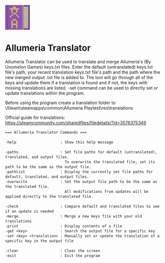 <img src="images/icon.png" width="80" height="80" />

# Allumeria Translator

Allumeria Translator can be used to translate and merge Allumeria's (By Unomelon Games) keys.txt files. Enter the default (untranslated) keys.txt file's path, your recent translation keys.txt file's path and the path where the new merged output .txt file is added to. The tool will go through all of the keys and update them if a translation is found and if not, the keys with missing translations are listed. -set command can be used to directly set or update translations within the program.

Before using the program create a translation folder to \Steam\steamapps\common\Allumeria Playtest\res\translations

Official guide for translations: https://steamcommunity.com/sharedfiles/filedetails/?id=3576375349

    === Allumeria Translator Commands ===

    -help                    : Show this help message

    -paths                   : Set file paths for default (untranslated), translated, and output files.
                               To overwrite the translated file, set its path to be the same as the output file.
    -pathlist                : Display the currently set file paths for default, translated, and output files.
    -overwrite               : Set the output file path to be the same as the translated file.
                               All modifications from updates will be applied directly to the translated file.

    -check                   : Compare default and translated files to see if an update is needed
    -merge                   : Merge a new keys file with your old translations
    -print                   : Display contents of a file
    -get <key>               : Search the output file for a specific key
    -set <key> <translation> : Manually set or update the translation of a specific key in the output file

    -clear                   : Clear the screen
    -exit                    : Exit the program
